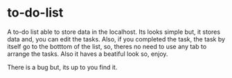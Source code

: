 # to-do-list
A to-do list able to store data in the localhost.
Its looks simple but, it stores data and, you can edit the tasks.
Also, if you completed the task, the task by itself go to the botttom of the list, so, theres no need to use any tab to arrange the tasks.
Also it haves a beatiful look so, enjoy.

There is a bug but, its up to you find it.
